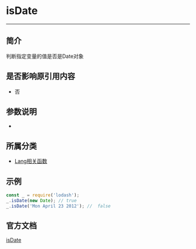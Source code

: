 # isDate

---

## 简介

判断指定变量的值是否是Date对象

## 是否影响原引用内容

- 否

## 参数说明

- 

## 所属分类

- [Lang相关函数](/repository/libraries/Lodash/Lang.md#lang相关函数)

## 示例

```javascript
const _ = require('lodash');
_.isDate(new Date); // true
_.isDate('Mon April 23 2012'); //  false
```

## 官方文档

[isDate](https://lodash.com/docs/4.17.15#isDate)